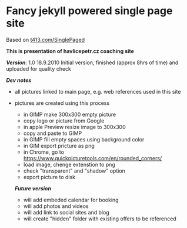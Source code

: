 Fancy jekyll powered single page site 
======================

Based on [t413.com/SinglePaged](http://t413.com/SinglePaged)

**This is presentation of havlicepetr.cz coaching site**

***Version***:
1.0   18.9.2010   Initial version, finished (approx 8hrs of time) and uploaded for quality check


***Dev notes***
- all pictures linked to main page, e.g. web references used in this site
- pictures are created using this process
  - in GIMP make 300x300 empty picture
  - copy logo or picture from Google
  - in apple Preview resize image to 300x300
  - copy and paste to GIMP
  - in GIMP fill empty spaces using background color
  - in GIM export pricture as png
  - in Chrome, go to https://www.quickpicturetools.com/en/rounded_corners/
  - load image, chenge extenstion to png
  - check "transparent" and "shadow" option
  - export picture to disk



  ***Future version***
  - will add embeded calendar for booking
  - will add photos and videos
  - will add link to social sites and blog
  - will create "hidden" folder with existing offers to be referenced



